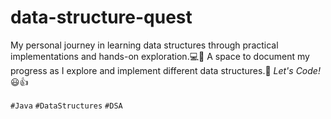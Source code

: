 # ﻿data-structure-quest
My personal journey in learning data structures through practical implementations and hands-on exploration.💻🚀
A space to document my progress as I explore and implement different data structures.📆
*Let's Code!* 
😃👍

`#Java` `#DataStructures` `#DSA`
